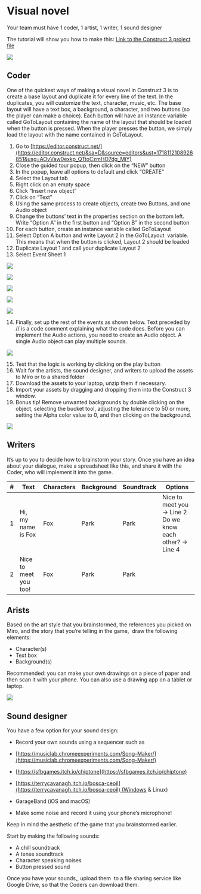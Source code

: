 Visual novel
============

Your team must have 1 coder, 1 artist, 1 writer, 1 sound designer

The tutorial will show you how to make this: [Link to the Construct 3 project file](/tutorials/project_files/visual-novel.c3p)

![](/images/image4.png)

Coder
-----
One of the quickest ways of making a visual novel in Construct 3 is to create a base layout and duplicate it for every line of the text. In the duplicates, you will customize the text, character, music, etc. The base layout will have a text box, a background, a character, and two buttons (so the player can make a choice). Each button will have an instance variable called GoToLayout containing the name of the layout that should be loaded when the button is pressed. When the player presses the button, we simply load the layout with the name contained in GoToLayout.

1.  Go to [https://editor.construct.net/](https://editor.construct.net/&sa=D&source=editors&ust=1718112108926851&usg=AOvVaw0exkp_QTtoCzmHO7dg_MiY)
2.  Close the guided tour popup, then click on the “NEW” button
3.  In the popup, leave all options to default and click “CREATE”
4.  Select the Layout tab
5.  Right click on an empty space
6.  Click “Insert new object”
7.  Click on “Text”
8.  Using the same process to create objects, create two Buttons, and one Audio object
9.  Change the buttons’ text in the properties section on the bottom left. Write “Option A” in the first button and “Option B” in the second button
10.  For each button, create an instance variable called GoToLayout
11.  Select Option A button and write Layout 2 in the GoToLayout  variable. This means that when the button is clicked, Layout 2 should be loaded
12.  Duplicate Layout 1 and call your duplicate Layout 2
13.  Select Event Sheet 1

![](/images/image6.png)

![](/images/image7.png)

![](/images/image19.png)

![](/images/image24.png)

![](/images/image1.png)

14.  Finally, set up the rest of the events as shown below. Text preceded by // is a code comment explaining what the code does. Before you can implement the Audio actions, you need to create an Audio object. A single Audio object can play multiple sounds.

![](/images/image9.png)

15.  Test that the logic is working by clicking on the play button
16.  Wait for the artists, the sound designer, and writers to upload the assets to Miro or to a shared folder
17.  Download the assets to your laptop, unzip them if necessary.
18.  Import your assets by dragging and dropping them into the Construct 3 window.
19.  Bonus tip! Remove unwanted backgrounds by double clicking on the object, selecting the bucket tool, adjusting the tolerance to 50 or more, setting the Alpha color value to 0, and then clicking on the background.

![](/images/image14.png)

Writers
-------

It’s up to you to decide how to brainstorm your story. Once you have an idea about your dialogue, make a spreadsheet like this, and share it with the Coder, who will implement it into the game.

| # | Text                  | Characters | Background | Soundtrack | Options                                                     |
|---|-----------------------|------------|------------|------------|-------------------------------------------------------------|
| 1 | Hi, my name is Fox    | Fox        | Park       | Park       | Nice to meet you -> Line 2 Do we know each other? -> Line 4 |
| 2 | Nice to meet you too! | Fox        | Park       | Park       |                                                             |

Arists
--------------

Based on the art style that you brainstormed, the references you picked on Miro, and the story that you’re telling in the game,  draw the following elements:

*   Character(s)
*   Text box
*   Background(s)

Recommended: you can make your own drawings on a piece of paper and then scan it with your phone. You can also use a drawing app on a tablet or laptop.

![](/images/image23.png)

Sound designer
--------------

You have a few option for your sound design:

*   Record your own sounds using a sequencer such as

*   [https://musiclab.chromeexperiments.com/Song-Maker/](https://musiclab.chromeexperiments.com/Song-Maker/)
*   [https://sfbgames.itch.io/chiptone](https://sfbgames.itch.io/chiptone)
*   [https://terrycavanagh.itch.io/bosca-ceoil](https://terrycavanagh.itch.io/bosca-ceoil) (Windows & Linux)
*   GarageBand (iOS and macOS)

*   Make some noise and record it using your phone’s microphone!

Keep in mind the aesthetic of the game that you brainstormed earlier.

Start by making the following sounds:

*   A chill soundtrack
*   A tense soundtrack
*   Character speaking noises
*   Button pressed sound

Once you have your sounds,, upload them  to a file sharing service like Google Drive, so that the Coders can download them.